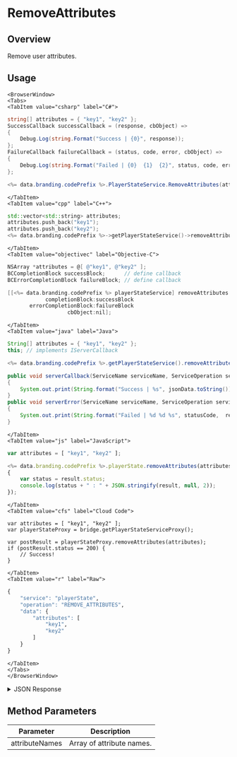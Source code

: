 # RemoveAttributes
## Overview
Remove user attributes.

<PartialServop service_name="playerState" operation_name="REMOVE_ATTRIBUTES" />

## Usage

```mdx-code-block
<BrowserWindow>
<Tabs>
<TabItem value="csharp" label="C#">
```

```csharp
string[] attributes = { "key1", "key2" };
SuccessCallback successCallback = (response, cbObject) =>
{
    Debug.Log(string.Format("Success | {0}", response));
};
FailureCallback failureCallback = (status, code, error, cbObject) =>
{
    Debug.Log(string.Format("Failed | {0}  {1}  {2}", status, code, error));
};

<%= data.branding.codePrefix %>.PlayerStateService.RemoveAttributes(attributes, successCallback, failureCallback);
```

```mdx-code-block
</TabItem>
<TabItem value="cpp" label="C++">
```

```cpp
std::vector<std::string> attributes;
attributes.push_back("key1");
attributes.push_back("key2");
<%= data.branding.codePrefix %>->getPlayerStateService()->removeAttributes(attributes, this);
```

```mdx-code-block
</TabItem>
<TabItem value="objectivec" label="Objective-C">
```

```objectivec
NSArray *attributes = @[ @"key1", @"key2" ];
BCCompletionBlock successBlock;      // define callback
BCErrorCompletionBlock failureBlock; // define callback

[[<%= data.branding.codePrefix %> playerStateService] removeAttributes:attributes
            completionBlock:successBlock
       errorCompletionBlock:failureBlock
                   cbObject:nil];
```

```mdx-code-block
</TabItem>
<TabItem value="java" label="Java">
```

```java
String[] attributes = { "key1", "key2" };
this; // implements IServerCallback

<%= data.branding.codePrefix %>.getPlayerStateService().removeAttributes(attributes, this);

public void serverCallback(ServiceName serviceName, ServiceOperation serviceOperation, JSONObject jsonData)
{
    System.out.print(String.format("Success | %s", jsonData.toString()));
}
public void serverError(ServiceName serviceName, ServiceOperation serviceOperation, int statusCode, int reasonCode, String jsonError)
{
    System.out.print(String.format("Failed | %d %d %s", statusCode,  reasonCode, jsonError.toString()));
}
```

```mdx-code-block
</TabItem>
<TabItem value="js" label="JavaScript">
```

```javascript
var attributes = [ "key1", "key2" ];

<%= data.branding.codePrefix %>.playerState.removeAttributes(attributes, result =>
{
	var status = result.status;
	console.log(status + " : " + JSON.stringify(result, null, 2));
});
```

```mdx-code-block
</TabItem>
<TabItem value="cfs" label="Cloud Code">
```

```cfscript
var attributes = [ "key1", "key2" ];
var playerStateProxy = bridge.getPlayerStateServiceProxy();

var postResult = playerStateProxy.removeAttributes(attributes);
if (postResult.status == 200) {
    // Success!
}
```

```mdx-code-block
</TabItem>
<TabItem value="r" label="Raw">
```

```r
{
	"service": "playerState",
	"operation": "REMOVE_ATTRIBUTES",
	"data": {
		"attributes": [
			"key1",
			"key2"
		]
	}
}
```

```mdx-code-block
</TabItem>
</Tabs>
</BrowserWindow>
```

<details>
<summary>JSON Response</summary>

```json
{
    "status" : 200,
    "data" : null
}
```
</details>

## Method Parameters
Parameter | Description
--------- | -----------
attributeNames | Array of attribute names.


